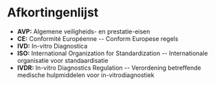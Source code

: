 # Afkortingenlijst

- **AVP:** Algemene veiligheids- en prestatie-eisen
- **CE:** Conformité Européenne -- Conform Europese regels
- **IVD:** In-vitro Diagnostica
- **ISO:** International Organization for Standardization -- Internationale organisatie voor standaardisatie
- **IVDR:** In-vitro Diagnostics Regulation -- Verordening betreffende medische hulpmiddelen voor in-vitrodiagnostiek
  


